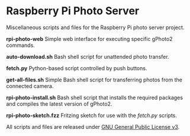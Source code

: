 # Raspberry Pi Photo Server

Miscellaneous scripts and files for the Raspberry Pi photo server project.

**rpi-photo-web** Simple web interface for executing specific gPhoto2 commands.

**auto-download.sh** Bash shell script for unattended photo transfer.

**fetch.py** Python-based script controlled by push buttons.

**get-all-files.sh** Simple Bash shell script for transferring photos from the connected camera.

**rpi-photo-install.sh** Bash shell script that installs the required packages and compiles the latest version of gPhoto2.

**rpi-photo-sketch.fzz** Fritzing sketch for use with the *fetch.py* scripts.

All scripts and files are released under [GNU General Public License v3](http://www.gnu.org/licenses/gpl.html).
